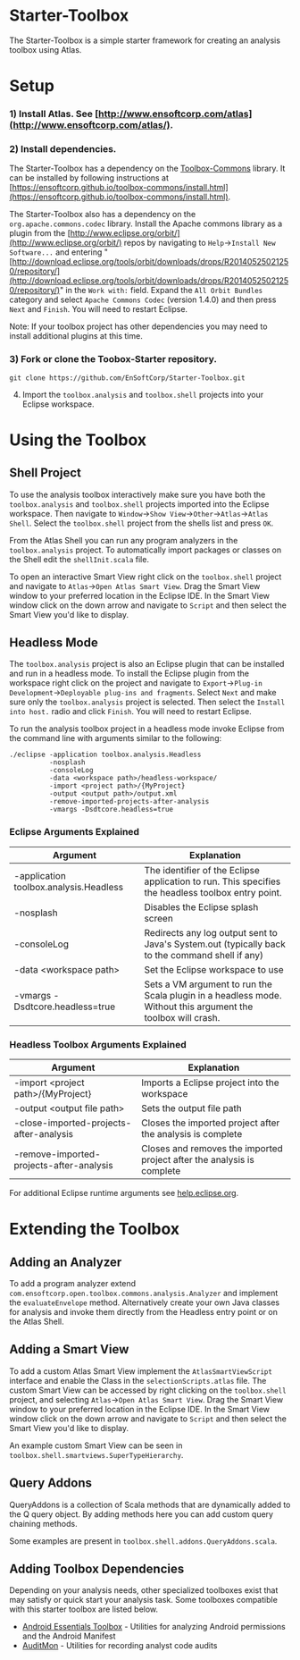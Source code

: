 Starter-Toolbox
===============

The Starter-Toolbox is a simple starter framework for creating an analysis toolbox using Atlas.

# Setup

### 1) Install Atlas.  See [http://www.ensoftcorp.com/atlas](http://www.ensoftcorp.com/atlas/).

### 2) Install dependencies.  

The Starter-Toolbox has a dependency on the [Toolbox-Commons](https://github.com/EnSoftCorp/toolbox-commons) library.  It can be installed by following instructions at [https://ensoftcorp.github.io/toolbox-commons/install.html](https://ensoftcorp.github.io/toolbox-commons/install.html).

The Starter-Toolbox also has a dependency on the `org.apache.commons.codec` library.  Install the Apache commons library as a plugin from the [http://www.eclipse.org/orbit/](http://www.eclipse.org/orbit/) repos by navigating to `Help`->`Install New Software...` and entering "[http://download.eclipse.org/tools/orbit/downloads/drops/R20140525021250/repository/](http://download.eclipse.org/tools/orbit/downloads/drops/R20140525021250/repository/)" in the `Work with:` field.  Expand the `All Orbit Bundles` category and select `Apache Commons Codec` (version 1.4.0) and then press `Next` and `Finish`.  You will need to restart Eclipse.

Note: If your toolbox project has other dependencies you may need to install additional plugins at this time.

### 3) Fork or clone the Toobox-Starter repository.

`git clone https://github.com/EnSoftCorp/Starter-Toolbox.git`

4) Import the `toolbox.analysis` and `toolbox.shell` projects into your Eclipse workspace.

# Using the Toolbox

## Shell Project

To use the analysis toolbox interactively make sure you have both the `toolbox.analysis` and `toolbox.shell` projects imported into the Eclipse workspace.  Then navigate to `Window`->`Show View`->`Other`->`Atlas`->`Atlas Shell`.  Select the `toolbox.shell` project from the shells list and press `OK`.

From the Atlas Shell you can run any program analyzers in the `toolbox.analysis` project.  To automatically import packages or classes on the Shell edit the `shellInit.scala` file.

To open an interactive Smart View right click on the `toolbox.shell` project and navigate to `Atlas`->`Open Atlas Smart View`.  Drag the Smart View window to your preferred location in the Eclipse IDE.  In the Smart View window click on the down arrow and navigate to `Script` and then select the Smart View you'd like to display.

## Headless Mode

The `toolbox.analysis` project is also an Eclipse plugin that can be installed and run in a headless mode.  To install the Eclipse plugin from the workspace right click on the project and navigate to `Export`->`Plug-in Development`->`Deployable plug-ins and fragments`.  Select `Next` and make sure only the `toolbox.analysis` project is selected.  Then select the `Install into host.` radio and click `Finish`.  You will need to restart Eclipse.

To run the analysis toolbox project in a headless mode invoke Eclipse from the command line with arguments similar to the following:

    ./eclipse -application toolbox.analysis.Headless 
              -nosplash 
              -consoleLog  
              -data <workspace path>/headless-workspace/ 
              -import <project path>/{MyProject}
              -output <output path>/output.xml
              -remove-imported-projects-after-analysis
              -vmargs -Dsdtcore.headless=true
              
### Eclipse Arguments Explained

| **Argument**                                              |                                                **Explanation**                                                |
|-----------------------------------------------------------|---------------------------------------------------------------------------------------------------------------|
| -application toolbox.analysis.Headless                    | The identifier of the Eclipse application to run. This specifies the headless toolbox entry point.            |
| -nosplash                                                 | Disables the Eclipse splash screen                                                                            |
| -consoleLog                                               | Redirects any log output sent to Java's System.out (typically back to the command shell if any)               |
| -data &lt;workspace path&gt;                              | Set the Eclipse workspace to use                                                                              |
| -vmargs -Dsdtcore.headless=true                           | Sets a VM argument to run the Scala plugin in a headless mode.  Without this argument the toolbox will crash. |

### Headless Toolbox Arguments Explained

| **Argument**                                    |                            **Explanation**                             |
|-------------------------------------------------|------------------------------------------------------------------------|
| -import &lt;project path&gt;/{MyProject}        | Imports a Eclipse project into the workspace                           |
| -output &lt;output file path&gt;                | Sets the output file path                                              |
| -close-imported-projects-after-analysis         | Closes the imported project after the analysis is complete             |
| -remove-imported-projects-after-analysis        | Closes and removes the imported project after the analysis is complete |

For additional Eclipse runtime arguments see [help.eclipse.org](http://help.eclipse.org/juno/index.jsp?topic=%2Forg.eclipse.platform.doc.isv%2Freference%2Fmisc%2Fruntime-options.html).

# Extending the Toolbox

## Adding an Analyzer
To add a program analyzer extend `com.ensoftcorp.open.toolbox.commons.analysis.Analyzer` and implement the `evaluateEnvelope` method.  Alternatively create your own Java classes for analysis and invoke them directly from the Headless entry point or on the Atlas Shell.

## Adding a Smart View
To add a custom Atlas Smart View implement the `AtlasSmartViewScript` interface and enable the Class in the `selectionScripts.atlas` file.  The custom Smart View can be accessed by right clicking on the `toolbox.shell` project, and selecting `Atlas`->`Open Atlas Smart View`.  Drag the Smart View window to your preferred location in the Eclipse IDE.  In the Smart View window click on the down arrow and navigate to `Script` and then select the Smart View you'd like to display.

An example custom Smart View can be seen in `toolbox.shell.smartviews.SuperTypeHierarchy`.

## Query Addons
QueryAddons is a collection of Scala methods that are dynamically added to the Q query object.  By adding methods here you can add custom query chaining methods.  

Some examples are present in `toolbox.shell.addons.QueryAddons.scala`.

## Adding Toolbox Dependencies
Depending on your analysis needs, other specialized toolboxes exist that may satisfy or quick start your analysis task.  Some toolboxes compatible with this starter toolbox are listed below.

- [Android Essentials Toolbox](https://android-essentials-toolbox.github.io/) - Utilities for analyzing Android permissions and the Android Manifest
- [AuditMon](http://auditmon.com/) - Utilities for recording analyst code audits
